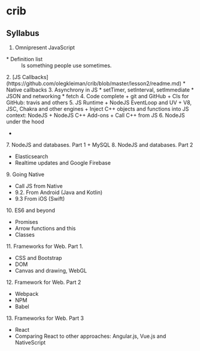 # crib

## Syllabus
1. Omnipresent JavaScript
<dl>
  <dt>* Definition list</dt>
  <dd>Is something people use sometimes.</dd>
</dl> 
2. [JS Callbacks](https://github.com/olegkleiman/crib/blob/master/lesson2/readme.md)
  * Native callbacks
3. Asynchrony in JS
  * setTimer, setInterval, setImmediate
  * JSON and networking
  * fetch
4. Code complete
  + git and GitHub
  + CIs for GitHub: travis and others
5. JS Runtime
  + NodeJS EventLoop and UV
  + V8, JSC, Chakra and other engines
  + Inject C++ objects and functions into JS context: NodeJS
  + NodeJS C++ Add-ons
  + Call C++ from JS
6. NodeJS under the hood
<ul>
  <li>
</ul>
7. NodeJS and databases. Part 1
  + MySQL
8. NodeJS and databases. Part 2
<ul>
  <li>Elasticsearch</li>
  <li>Realtime updates and Google Firebase</li>
</ul>
9. Going Native
  <ul>
  <li>Call JS from Native</li>
  <li>9.2. From Android (Java and Kotlin)</li>
  <li>9.3 From iOS (Swift)</li>
  </ul>
10. ES6 and beyond
<ul>
  <li>Promises</li>
  <li>Arrow functions and this</li>
  <li>Classes</li>
</ul>
11. Frameworks for Web. Part 1.
  <ul>
  <li>CSS and Bootstrap</li>
  <li>DOM</li>
  <li>Canvas and drawing, WebGL</li>
  </ul>
12. Framework for Web. Part 2
<ul>
  <li>Webpack</li>
  <li>NPM</li>
  <li>Babel</li>
</ul>
13.  Frameworks for Web. Part 3
<ul>
  <li>React</li>
  <li>Comparing React to other approaches: Angular.js, Vue.js and NativeScript</li>
</ul>
